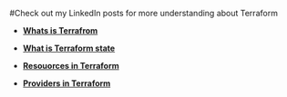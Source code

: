 #Check out my LinkedIn posts for more understanding about Terraform

- [**Whats is Terrafrom**](https://www.linkedin.com/posts/fawaz-c-p-5618b1183_heyconnections-letsgrowtogether-terraform-activity-7022625491442421760-BJUf?utm_source=share&utm_medium=member_desktop)

- [**What is Terraform state**](https://www.linkedin.com/posts/fawaz-c-p-5618b1183_heyconnections-letsgrowtogether-terraform-activity-7023355012785340416-GvNM?utm_source=share&utm_medium=member_desktop)

- [**Resouorces in Terraform**](https://www.linkedin.com/posts/fawaz-c-p-5618b1183_heyconnections-letsgrowtogether-terraform-activity-7024005459325984768-AL1d?utm_source=share&utm_medium=member_desktop)

- [**Providers in Terraform**](https://www.linkedin.com/posts/fawaz-c-p-5618b1183_heyconnections-letsgrowtogether-cloud-activity-7024813201112399872-xdzL?utm_source=share&utm_medium=member_desktop) 
